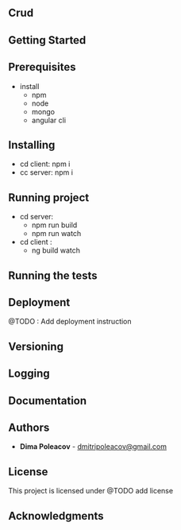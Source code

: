 ## Crud

## Getting Started

## Prerequisites

- install
  - npm
  - node
  - mongo
  - angular cli

## Installing

- cd client: npm i
- cc server: npm i

## Running project

- cd server:
  - npm run build
  - npm run watch
- cd client :
  - ng build watch

## Running the tests

## Deployment

@TODO : Add deployment instruction

## Versioning

## Logging

## Documentation

## Authors

- **Dima Poleacov** - dmitripoleacov@gmail.com

## License

This project is licensed under @TODO add license

## Acknowledgments

